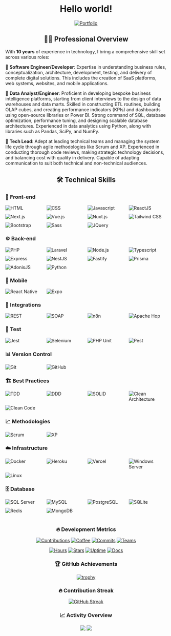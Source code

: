 <div align="center">

# Hello world!

[![Portfolio](https://img.shields.io/badge/Portfolio-guiireal.com-4f39f6?style=for-the-badge&logo=safari&logoColor=white)](https://guiireal.com)

</div>

<div align="center">
  
## 👨‍💻 Professional Overview

</div>

With **10 years** of experience in technology, I bring a comprehensive skill set across various roles:

🔹 **Software Engineer/Developer**: Expertise in understanding business rules, conceptualization, architecture, development, testing, and delivery of complete digital solutions. This includes the creation of SaaS platforms, web systems, websites, and mobile applications.

🔹 **Data Analyst/Engineer**: Proficient in developing bespoke business intelligence platforms, starting from client interviews to the design of data warehouses and data marts. Skilled in constructing ETL routines, building OLAP cubes, and creating performance indicators (KPIs) and dashboards using open-source libraries or Power BI. Strong command of SQL, database optimization, performance tuning, and designing scalable database architectures. Experienced in data analytics using Python, along with libraries such as Pandas, SciPy, and NumPy.

🔹 **Tech Lead**: Adept at leading technical teams and managing the system life cycle through agile methodologies like Scrum and XP. Experienced in conducting thorough code reviews, making strategic technology decisions, and balancing cost with quality in delivery. Capable of adapting communication to suit both technical and non-technical audiences.

<div align="center">
  
## 🛠️ Technical Skills

</div>

### 🎨 Front-end
<div style="display: grid; grid-template-columns: repeat(4, 1fr); gap: 10px;">
  <img src="https://img.shields.io/badge/HTML-E34F26?style=flat-square&logo=html5&logoColor=white" alt="HTML"/>
  <img src="https://img.shields.io/badge/CSS-1572B6?style=flat-square&logo=css3&logoColor=white" alt="CSS"/>
  <img src="https://img.shields.io/badge/Javascript-F7DF1E?style=flat-square&logo=javascript&logoColor=black" alt="Javascript"/>
  <img src="https://img.shields.io/badge/ReactJS-61DAFB?style=flat-square&logo=react&logoColor=black" alt="ReactJS"/>
  <img src="https://img.shields.io/badge/Next.js-000000?style=flat-square&logo=next.js&logoColor=white" alt="Next.js"/>
  <img src="https://img.shields.io/badge/Vue.js-4FC08D?style=flat-square&logo=vue.js&logoColor=white" alt="Vue.js"/>
  <img src="https://img.shields.io/badge/Nuxt.js-00DC82?style=flat-square&logo=nuxt&logoColor=white" alt="Nuxt.js"/>
  <img src="https://img.shields.io/badge/Tailwind_CSS-06B6D4?style=flat-square&logo=tailwindcss&logoColor=white" alt="Tailwind CSS"/>
  <img src="https://img.shields.io/badge/Bootstrap-7952B3?style=flat-square&logo=bootstrap&logoColor=white" alt="Bootstrap"/>
  <img src="https://img.shields.io/badge/Sass-CC6699?style=flat-square&logo=sass&logoColor=white" alt="Sass"/>
  <img src="https://img.shields.io/badge/JQuery-0769AD?style=flat-square&logo=jquery&logoColor=white" alt="JQuery"/>
</div>

### ⚙️ Back-end
<div style="display: grid; grid-template-columns: repeat(4, 1fr); gap: 10px;">
  <img src="https://img.shields.io/badge/PHP-777BB4?style=flat-square&logo=php&logoColor=white" alt="PHP"/>
  <img src="https://img.shields.io/badge/Laravel-FF2D20?style=flat-square&logo=laravel&logoColor=white" alt="Laravel"/>
  <img src="https://img.shields.io/badge/Node.js-339933?style=flat-square&logo=nodedotjs&logoColor=white" alt="Node.js"/>
  <img src="https://img.shields.io/badge/Typescript-3178C6?style=flat-square&logo=typescript&logoColor=white" alt="Typescript"/>
  <img src="https://img.shields.io/badge/Express-000000?style=flat-square&logo=express&logoColor=white" alt="Express"/>
  <img src="https://img.shields.io/badge/NestJS-E0234E?style=flat-square&logo=nestjs&logoColor=white" alt="NestJS"/>
  <img src="https://img.shields.io/badge/Fastify-000000?style=flat-square&logo=fastify&logoColor=white" alt="Fastify"/>
  <img src="https://img.shields.io/badge/Prisma-2D3748?style=flat-square&logo=prisma&logoColor=white" alt="Prisma"/>
  <img src="https://img.shields.io/badge/AdonisJS-5A45FF?style=flat-square&logo=adonisjs&logoColor=white" alt="AdonisJS"/>
  <img src="https://img.shields.io/badge/Python-3776AB?style=flat-square&logo=python&logoColor=white" alt="Python"/>
</div>

### 📱 Mobile
<div style="display: grid; grid-template-columns: repeat(4, 1fr); gap: 10px;">
  <img src="https://img.shields.io/badge/React_Native-0088CC?style=flat-square&logo=react&logoColor=white" alt="React Native"/>
  <img src="https://img.shields.io/badge/Expo-000020?style=flat-square&logo=expo&logoColor=white" alt="Expo"/>
</div>

### 🔄 Integrations
<div style="display: grid; grid-template-columns: repeat(4, 1fr); gap: 10px;">
  <img src="https://img.shields.io/badge/API_REST-E6484F?style=flat-square&logo=fastapi&logoColor=white" alt="REST"/>
  <img src="https://img.shields.io/badge/API_SOAP-008FCC?style=flat-square&logo=soap&logoColor=white" alt="SOAP"/>
  <img src="https://img.shields.io/badge/n8n-0B8B8B?style=flat-square&logo=n8n&logoColor=white" alt="n8n"/>
  <img src="https://img.shields.io/badge/Apache_Hop-231F20?style=flat-square&logo=apache&logoColor=white" alt="Apache Hop"/>
</div>

### 🧪 Test
<div style="display: grid; grid-template-columns: repeat(4, 1fr); gap: 10px;">
  <img src="https://img.shields.io/badge/Jest-C21325?style=flat-square&logo=jest&logoColor=white" alt="Jest"/>
  <img src="https://img.shields.io/badge/Selenium-43B02A?style=flat-square&logo=selenium&logoColor=white" alt="Selenium"/>
  <img src="https://img.shields.io/badge/PHP_Unit-777BB4?style=flat-square&logo=php&logoColor=white" alt="PHP Unit"/>
  <img src="https://img.shields.io/badge/Pest_PHP-EF2D5E?style=flat-square&logo=laravel&logoColor=white" alt="Pest"/>
</div>

### 📊 Version Control
<div style="display: grid; grid-template-columns: repeat(4, 1fr); gap: 10px;">
  <img src="https://img.shields.io/badge/Git-F05032?style=flat-square&logo=git&logoColor=white" alt="Git"/>
  <img src="https://img.shields.io/badge/GitHub-181717?style=flat-square&logo=github&logoColor=white" alt="GitHub"/>
</div>

### 🏗️ Best Practices
<div style="display: grid; grid-template-columns: repeat(4, 1fr); gap: 10px;">
  <img src="https://img.shields.io/badge/TDD-2088FF?style=flat-square&logo=jest&logoColor=white" alt="TDD"/>
  <img src="https://img.shields.io/badge/DDD-FC6D26?style=flat-square&logo=moleculer&logoColor=white" alt="DDD"/>
  <img src="https://img.shields.io/badge/SOLID-FF9A00?style=flat-square&logo=spreaker&logoColor=white" alt="SOLID"/>
  <img src="https://img.shields.io/badge/Clean_Architecture-A9225C?style=flat-square&logo=diagrams.net&logoColor=white" alt="Clean Architecture"/>
  <img src="https://img.shields.io/badge/Clean_Code-004088?style=flat-square&logo=prettier&logoColor=white" alt="Clean Code"/>
</div>

### 📈 Methodologies
<div style="display: grid; grid-template-columns: repeat(4, 1fr); gap: 10px;">
  <img src="https://img.shields.io/badge/Scrum-512BD4?style=flat-square&logo=scrumalliance&logoColor=white" alt="Scrum"/>
  <img src="https://img.shields.io/badge/XP-83B81A?style=flat-square&logo=reverbnation&logoColor=white" alt="XP"/>
</div>

### ☁️ Infrastructure
<div style="display: grid; grid-template-columns: repeat(4, 1fr); gap: 10px;">
  <img src="https://img.shields.io/badge/Docker-2496ED?style=flat-square&logo=docker&logoColor=white" alt="Docker"/>
  <img src="https://img.shields.io/badge/Heroku-430098?style=flat-square&logo=heroku&logoColor=white" alt="Heroku"/>
  <img src="https://img.shields.io/badge/Vercel-000000?style=flat-square&logo=vercel&logoColor=white" alt="Vercel"/>
  <img src="https://img.shields.io/badge/Windows_Server-0078D6?style=flat-square&logo=serverless&logoColor=white" alt="Windows Server"/>
  <img src="https://img.shields.io/badge/Linux-FCC624?style=flat-square&logo=linux&logoColor=white" alt="Linux"/>
</div>

### 🗄️ Database
<div style="display: grid; grid-template-columns: repeat(4, 1fr); gap: 10px;">
  <img src="https://img.shields.io/badge/SQL_Server-CC2927?style=flat-square&logo=subversion&logoColor=white" alt="SQL Server"/>
  <img src="https://img.shields.io/badge/MySQL-4479A1?style=flat-square&logo=mysql&logoColor=white" alt="MySQL"/>
  <img src="https://img.shields.io/badge/PostgreSQL-4169E1?style=flat-square&logo=postgresql&logoColor=white" alt="PostgreSQL"/>
  <img src="https://img.shields.io/badge/SQLite-003B57?style=flat-square&logo=sqlite&logoColor=white" alt="SQLite"/>
  <img src="https://img.shields.io/badge/Redis-DC382D?style=flat-square&logo=redis&logoColor=white" alt="Redis"/>
  <img src="https://img.shields.io/badge/MongoDB-47A248?style=flat-square&logo=mongodb&logoColor=white" alt="MongoDB"/>
</div>

<div align="center">

<br/>
  
### 🔥 Development Metrics

[![Contributions](https://img.shields.io/badge/Lines%20of%20Code-1.2M-success?style=for-the-badge&logo=codecov&logoColor=white)](https://github.com/guiireal)
[![Coffee](https://img.shields.io/badge/Coffee%20Consumed-842%20cups-brown?style=for-the-badge&logo=buy-me-a-coffee&logoColor=white)](https://github.com/guiireal)
[![Commits](https://img.shields.io/badge/Total%20Commits-3,427-blue?style=for-the-badge&logo=git&logoColor=white)](https://github.com/guiireal)
[![Teams](https://img.shields.io/badge/Team%20Collaborations-147-orange?style=for-the-badge&logo=google-meet&logoColor=white)](https://github.com/guiireal)

[![Hours](https://img.shields.io/badge/Coding%20Hours-2,840-blueviolet?style=for-the-badge&logo=wakatime&logoColor=white)](https://github.com/guiireal)
[![Stars](https://img.shields.io/badge/Project%20Stars-1,293-yellow?style=for-the-badge&logo=github&logoColor=white)](https://github.com/guiireal)
[![Uptime](https://img.shields.io/badge/System%20Uptime-99.9%25-green?style=for-the-badge&logo=statuspage&logoColor=white)](https://github.com/guiireal)
[![Docs](https://img.shields.io/badge/Documentation%20Pages-384-red?style=for-the-badge&logo=gitbook&logoColor=white)](https://github.com/guiireal)

### 🏆 GitHub Achievements

[![trophy](https://github-profile-trophy.vercel.app/?username=guiireal&theme=dracula&column=7)](https://github.com/guiireal)

### 🔥 Contribution Streak

[![GitHub Streak](https://github-readme-streak-stats.herokuapp.com/?user=guiireal&theme=dracula)](https://github.com/guiireal)

### 📈 Activity Overview

<img src="https://github-profile-summary-cards.vercel.app/api/cards/profile-details?username=guiireal&theme=dracula" />

<img src="https://github-profile-summary-cards.vercel.app/api/cards/most-commit-language?username=guiireal&theme=dracula" />

</div>
